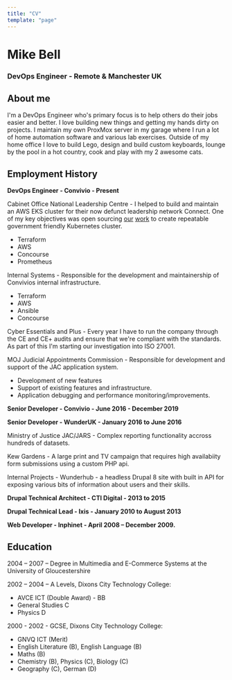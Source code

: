 ```yaml
---
title: "CV"
template: "page"
---
```


# Mike Bell
### DevOps Engineer - Remote & Manchester UK

## About me

I'm a DevOps Engineer who's primary focus is to help others do their jobs easier and better. I love building new things and getting my hands dirty on projects. I maintain my own ProxMox server in my garage where I run a lot of home automation software and various lab exercises. Outside of my home office I love to build Lego, design and build custom keyboards, lounge by the pool in a hot country, cook and play with my 2 awesome cats.

## Employment History

**DevOps Engineer - Convivio - Present**

Cabinet Office National Leadership Centre - I helped to build and maintain an AWS EKS cluster for their now defunct leadership network Connect. One of my key objectives was open sourcing [our](https://github.com/cabinetoffice/national-leadership-centre-terragrunt) [work](https://github.com/cabinetoffice/national-leadership-centre-terraform) to create repeatable government friendly Kubernetes cluster.

* Terraform
* AWS
* Concourse
* Prometheus

Internal Systems - Responsible for the development and maintainership of Convivios internal infrastructure.

* Terraform
* AWS
* Ansible
* Concourse

Cyber Essentials and Plus - Every year I have to run the company through the CE and CE+ audits and ensure that we're compliant with the standards. As part of this I'm starting our investigation into ISO 27001.

MOJ Judicial Appointments Commission - Responsible for development and support of the JAC application system.

* Development of new features
* Support of existing features and infrastructure.
* Application debugging and performance monitoring/improvements.

**Senior Developer - Convivio - June 2016 - December 2019**

**Senior Developer - WunderUK - January 2016 to June 2016**

Ministry of Justice JAC/JARS - Complex reporting functionality accross hundreds of datasets.

Kew Gardens - A large print and TV campaign that requires high availabiity form submissions using a custom PHP api.

Internal Projects - Wunderhub - a headless Drupal 8 site with built in API for exposing various bits of information about users and their skills.

**Drupal Technical Architect - CTI Digital - 2013 to 2015**

**Drupal Technical Lead - Ixis - January 2010 to August 2013**

**Web Developer - Inphinet - April 2008 – December 2009.**

## Education

2004 – 2007 – Degree in Multimedia and E-Commerce Systems at the University of Gloucestershire

2002 – 2004 – A Levels, Dixons City Technology College:

* AVCE ICT (Double Award) - BB
* General Studies C
* Physics D

2000 - 2002 - GCSE, Dixons City Technology College:

* GNVQ ICT (Merit)
* English Literature (B), English Language (B)
* Maths (B)
* Chemistry (B), Physics (C), Biology (C)
* Geography (C), German (D)
